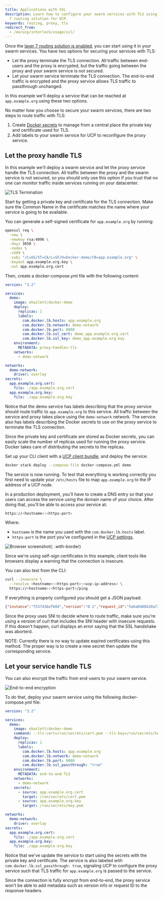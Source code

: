 ```yaml
---
title: Applications with SSL
description: Learn how to configure your swarm services with TLS using the layer
  7 routing solution for UCP.
keywords: routing, proxy, tls
redirect_from:
  - /ee/ucp/interlock/usage/ssl/
---
```


Once the [layer 7 routing solution is enabled](../deploy/index.md), you can
start using it in your swarm services. You have two options for securing your
services with TLS:

* Let the proxy terminate the TLS connection. All traffic between end-users and
the proxy is encrypted, but the traffic going between the proxy and your swarm
service is not secured.
* Let your swarm service terminate the TLS connection. The end-to-end traffic
is encrypted and the proxy service allows TLS traffic to passthrough unchanged.

In this example we'll deploy a service that can be reached at `app.example.org`
using these two options.

No matter how you choose to secure your swarm services, there are two steps to
route traffic with TLS:

1. Create [Docker secrets](/engine/swarm/secrets.md) to manage from a central
place the private key and certificate used for TLS.
2. Add labels to your swarm service for UCP to reconfigure the proxy service.


## Let the proxy handle TLS

In this example we'll deploy a swarm service and let the proxy service handle
the TLS connection. All traffic between the proxy and the swarm service is
not secured, so you should only use this option if you trust that no one can
monitor traffic inside services running on your datacenter.

![TLS Termination](../../images/interlock-tls-1.png)

Start by getting a private key and certificate for the TLS connection. Make
sure the Common Name in the certificate matches the name where your service
is going to be available.

You can generate a self-signed certificate for `app.example.org` by running:

```bash
openssl req \
  -new \
  -newkey rsa:4096 \
  -days 3650 \
  -nodes \
  -x509 \
  -subj "/C=US/ST=CA/L=SF/O=Docker-demo/CN=app.example.org" \
  -keyout app.example.org.key \
  -out app.example.org.cert
```

Then, create a docker-compose.yml file with the following content:

```yml
version: "3.2"

services:
  demo:
    image: ehazlett/docker-demo
    deploy:
      replicas: 1
      labels:
        com.docker.lb.hosts: app.example.org
        com.docker.lb.network: demo-network
        com.docker.lb.port: 8080
        com.docker.lb.ssl_cert: demo_app.example.org.cert
        com.docker.lb.ssl_key: demo_app.example.org.key
    environment:
      METADATA: proxy-handles-tls
    networks:
      - demo-network

networks:
  demo-network:
    driver: overlay
secrets:
  app.example.org.cert:
    file: ./app.example.org.cert
  app.example.org.key:
    file: ./app.example.org.key
```

Notice that the demo service has labels describing that the proxy service should
route traffic to `app.example.org` to this service. All traffic between the
service and proxy takes place using the `demo-network` network. The service also
has labels describing the Docker secrets to use on the proxy service to terminate
the TLS connection.

Since the private key and certificate are stored as Docker secrets, you can
easily scale the number of replicas used for running the proxy service. Docker
takes care of distributing the secrets to the replicas.

Set up your CLI client with a [UCP client bundle](../../user-access/cli.md),
and deploy the service:

```bash
docker stack deploy --compose-file docker-compose.yml demo
```

The service is now running. To test that everything is working correctly you
first need to update your `/etc/hosts` file to map `app.example.org` to the
IP address of a UCP node.

In a production deployment, you'll have to create a DNS entry so that your
users can access the service using the domain name of your choice.
After doing that, you'll be able to access your service at:

```bash
https://<hostname>:<https-port>
```

Where:
* `hostname` is the name you used with the `com.docker.lb.hosts` label.
* `https-port` is the port you've configured in the [UCP settings](../deploy/index.md).

![Browser screenshot](../../images/interlock-tls-2.png){: .with-border}

Since we're using self-sign certificates in this example, client tools like
browsers display a warning that the connection is insecure.

You can also test from the CLI:

```bash
curl --insecure \
  --resolve <hostname>:<https-port>:<ucp-ip-address> \
  https://<hostname>:<https-port>/ping
```

If everything is properly configured you should get a JSON payload:

```json
{"instance":"f537436efb04","version":"0.1","request_id":"5a6a0488b20a73801aa89940b6f8c5d2"}
```

Since the proxy uses SNI to decide where to route traffic, make sure you're
using a version of curl that includes the SNI header with insecure requests.
If this doesn't happen, curl displays an error saying that the SSL handshake
was aborterd.

NOTE: Currently there is no way to update expired certificates using this method. The proper way is to 
create a new secret then update the corresponding service. 

## Let your service handle TLS

You can also  encrypt the traffic from end-users to your swarm service.

![End-to-end encryption](../../images/interlock-tls-3.png)


To do that, deploy your swarm service using the following docker-compose.yml file:

```yml
version: "3.2"

services:
  demo:
    image: ehazlett/docker-demo
    command: --tls-cert=/run/secrets/cert.pem --tls-key=/run/secrets/key.pem
    deploy:
      replicas: 1
      labels:
        com.docker.lb.hosts: app.example.org
        com.docker.lb.network: demo-network
        com.docker.lb.port: 8080
        com.docker.lb.ssl_passthrough: "true"
    environment:
      METADATA: end-to-end-TLS
    networks:
      - demo-network
    secrets:
      - source: app.example.org.cert
        target: /run/secrets/cert.pem
      - source: app.example.org.key
        target: /run/secrets/key.pem

networks:
  demo-network:
    driver: overlay
secrets:
  app.example.org.cert:
    file: ./app.example.org.cert
  app.example.org.key:
    file: ./app.example.org.key
```

Notice that we've update the service to start using the secrets with the
private key and certificate. The service is also labeled with
`com.docker.lb.ssl_passthrough: true`, signaling UCP to configure the proxy
service such that TLS traffic for `app.example.org` is passed to the service.

Since the connection is fully encrypt from end-to-end, the proxy service
won't be able to add metadata such as version info or request ID to the
response headers.
